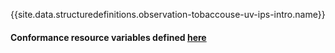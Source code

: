 {{site.data.structuredefinitions.observation-tobaccouse-uv-ips-intro.name}}

#### Conformance resource variables defined [here](http://wiki.hl7.org/index.php?title=IG_Publisher_Documentation#Jekyll)
